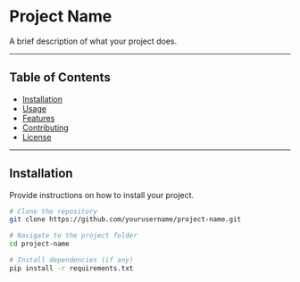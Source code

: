# Project Name

A brief description of what your project does.

---

## Table of Contents

- [Installation](#installation)
- [Usage](#usage)
- [Features](#features)
- [Contributing](#contributing)
- [License](#license)

---

## Installation

Provide instructions on how to install your project.

```bash
# Clone the repository
git clone https://github.com/yourusername/project-name.git

# Navigate to the project folder
cd project-name

# Install dependencies (if any)
pip install -r requirements.txt
```
